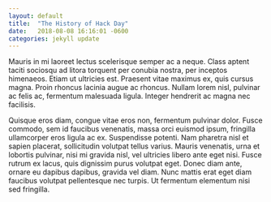 ```yaml
---
layout: default
title:  "The History of Hack Day"
date:   2018-08-08 16:16:01 -0600
categories: jekyll update
---
```


Mauris in mi laoreet lectus scelerisque semper ac a neque. Class aptent taciti sociosqu ad litora torquent per conubia nostra, per inceptos himenaeos. Etiam ut ultricies est. Praesent vitae maximus ex, quis cursus magna. Proin rhoncus lacinia augue ac rhoncus. Nullam lorem nisl, pulvinar ac felis ac, fermentum malesuada ligula. Integer hendrerit ac magna nec facilisis.

Quisque eros diam, congue vitae eros non, fermentum pulvinar dolor. Fusce commodo, sem id faucibus venenatis, massa orci euismod ipsum, fringilla ullamcorper eros ligula ac ex. Suspendisse potenti. Nam pharetra nisl et sapien placerat, sollicitudin volutpat tellus varius. Mauris venenatis, urna et lobortis pulvinar, nisi mi gravida nisl, vel ultricies libero ante eget nisi. Fusce rutrum ex lacus, quis dignissim purus volutpat eget. Donec diam ante, ornare eu dapibus dapibus, gravida vel diam. Nunc mattis erat eget diam faucibus volutpat pellentesque nec turpis. Ut fermentum elementum nisi sed fringilla.